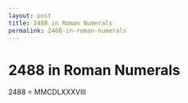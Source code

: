 ```yaml
---
layout: post
title: 2488 in Roman Numerals
permalink: 2488-in-roman-numerals
---
```


# 2488 in Roman Numerals

2488 = MMCDLXXXVIII
